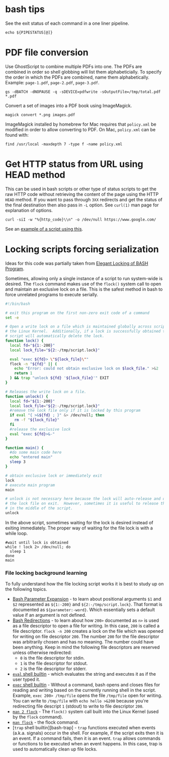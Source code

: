 # bash tips

See the exit status of each command in a one liner pipeline.

    echo ${PIPESTATUS[@]}

# PDF file conversion

Use GhostScript to combine multiple PDFs into one.  The PDFs are combined in
order so shell globbing will list them alphabeticially.  To specify the order in
which the PDFs are combined, name them alphabetically.  Example: `page-1.pdf`,
`page-2.pdf`, `page-3.pdf`.

    gs -dBATCH -dNOPAUSE -q -sDEVICE=pdfwrite -sOutputFile=/tmp/total.pdf *.pdf

Convert a set of images into a PDF book using ImageMagick.

    magick convert *.png images.pdf

ImageMagick installed by homebrew for Mac requires that `policy.xml` be modified
in order to allow converting to PDF.  On Mac, `policy.xml` can be found with:

    find /usr/local -maxdepth 7 -type f -name policy.xml

# Get HTTP status from URL using HEAD method

This can be used in bash scripts or other type of status scripts to get the raw
HTTP code without retrieving the content of the page using the HTTP `HEAD`
method.  If you want to pass through `3XX` redirects and get the status of the
final destination then also pass in `-L` option.  See `curl(1)` man page for
explanation of options.

    curl -siI -w "%{http_code}\\n" -o /dev/null https://www.google.com/

See an [example of a script using this](../bin/jenkins_wait_reboot_done.sh).

# Locking scripts forcing serialization

Ideas for this code was partially taken from [Elegant Locking of BASH
Program][locking].

Sometimes, allowing only a single instance of a script to run system-wide is
desired.  The `flock` command makes use of the `flock()` system call to open and
maintain an exclusive lock on a file.  This is the safest method in bash to
force unrelated programs to execute serially.

```bash
#!/bin/bash

# exit this program on the first non-zero exit code of a command
set -e

# Open a write lock on a file which is maintained globally across scripts by
# the Linux Kernel.  Additionally, if a lock is successfully obtained then this
# script will automatically delete the lock.
function lock() {
  local fd="${1:-200}"
  local lock_file="${2:-/tmp/script.lock}"

  eval "exec ${fd}> \"${lock_file}\""
  flock -n "${fd}" || (
    echo "Error: could not obtain exclusive lock on $lock_file." >&2
    return 1
  ) && trap "unlock ${fd} '${lock_file}'" EXIT
}

# Releases the write lock on a file.
function unlock() {
  local fd="${1:-200}"
  local lock_file="${2:-/tmp/script.lock}"
  #remove the lock file only if it is locked by this program
  if eval "{ >&${fd} ; }" &> /dev/null; then
    rm -f "${lock_file}"
  fi
  #release the exclusive lock
  eval "exec ${fd}>&-"
}

function main() {
  #do some main code here
  echo "entered main"
  sleep 3
}

# obtain exclusive lock or immediately exit
lock
# execute main program
main

# unlock is not necessary here because the lock will auto-release and delete
# the lock file on exit.  However, sometimes it is useful to release the lock
# in the middle of the script.
unlock
```

In the above script, sometimes waiting for the lock is desired instead of
exiting immediately.  The proper way of waiting for the file lock is with a
while loop.

    #wait until lock is obtained
    while ! lock 2> /dev/null; do
      sleep 1
    done
    main

### File locking background learning

To fully understand how the file locking script works it is best to study up on
the following topics.

- [Bash Parameter Expansion][bash-pe] - to learn about positional arguments `$1`
  and `$2` represented as `${1:-200}` and `${2:-/tmp/script.lock}`.  That format
  is documented as `${parameter:-word}`.  Which essentially sets a default value
  if an argument is not defined.
- [Bash Redirections][bash-r] - to learn about how `200>` documented as `n>` is
  used as a file descriptor to open a file for writing.  In this case, `200` is
  called a file descriptor.  `flock -n 200` creates a lock on the file which was
  opened for writing on file descriptor `200`.  The number `200` for the file
  descriptor was arbitrarily chosen and has no meaning.  The number could have
  been anything.  Keep in mind the following file descriptors are reserved
  unless otherwise redirected:
  - `0` is the file descriptor for stdin.
  - `1` is the file descriptor for stdout.
  - `2` is the file descriptor for stderr.
- [`eval` shell builtin][bash-eval] - which evaluates the string and executes it
  as if the user typed it.
- [`exec` shell builtin][bash-exec] - Without a command, bash opens and closes
  files for reading and writing based on the currently running shell in the
  script.  Example, `exec 200> /tmp/file` opens the file `/tmp/file` open for
  writing.  You can write to `/tmp/file` with `echo hello >&200` because you're
  redirecting file descript `1` (stdout) to write to file descriptor `200`.
- [`man 2 flock`][flock] - The `flock()` system call built into the Linux Kernel
  (used by the `flock` command).
- [`man flock`][flock] - the flock command.
- [`trap` shell builtin][bash-trap] - `trap` functions executed when events
  (a.k.a. signals) occur in the shell.  For example, if the script exits then it
  is an event.  If a command fails, then it is an event.  `trap` allows commands
  or functions to be executed when an event happens.  In this case, trap is used
  to automatically clean up file locks.

[bash-eval]: https://www.gnu.org/software/bash/manual/html_node/Bourne-Shell-Builtins.html#index-eval
[bash-exec]: https://www.gnu.org/software/bash/manual/html_node/Bourne-Shell-Builtins.html#index-exec
[bash-pe]: https://www.gnu.org/software/bash/manual/html_node/Shell-Parameter-Expansion.html
[bash-r]: https://www.gnu.org/software/bash/manual/html_node/Redirections.html
[flock]: http://manpages.ubuntu.com/cgi-bin/search.py?q=flock
[locking]: http://www.kfirlavi.com/blog/2012/11/06/elegant-locking-of-bash-program/
